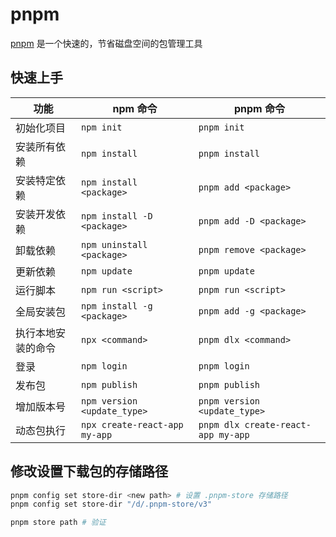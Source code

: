 # pnpm

[pnpm](https://pnpm.io/zh/) 是一个快速的，节省磁盘空间的包管理工具

## 快速上手

| 功能               | npm 命令                      | pnpm 命令                          |
| ------------------ | ----------------------------- | ---------------------------------- |
| 初始化项目         | `npm init`                    | `pnpm init`                        |
| 安装所有依赖       | `npm install`                 | `pnpm install`                     |
| 安装特定依赖       | `npm install <package>`       | `pnpm add <package>`               |
| 安装开发依赖       | `npm install -D <package>`    | `pnpm add -D <package>`            |
| 卸载依赖           | `npm uninstall <package>`     | `pnpm remove <package>`            |
| 更新依赖           | `npm update`                  | `pnpm update`                      |
| 运行脚本           | `npm run <script>`            | `pnpm run <script>`                |
| 全局安装包         | `npm install -g <package>`    | `pnpm add -g <package>`            |
| 执行本地安装的命令 | `npx <command>`               | `pnpm dlx <command>`               |
| 登录               | `npm login`                   | `pnpm login`                       |
| 发布包             | `npm publish`                 | `pnpm publish`                     |
| 增加版本号         | `npm version <update_type>`   | `pnpm version <update_type>`       |
| 动态包执行         | `npx create-react-app my-app` | `pnpm dlx create-react-app my-app` |

## 修改设置下载包的存储路径

```sh
pnpm config set store-dir <new path> # 设置 .pnpm-store 存储路径
pnpm config set store-dir "/d/.pnpm-store/v3"

pnpm store path # 验证
```
